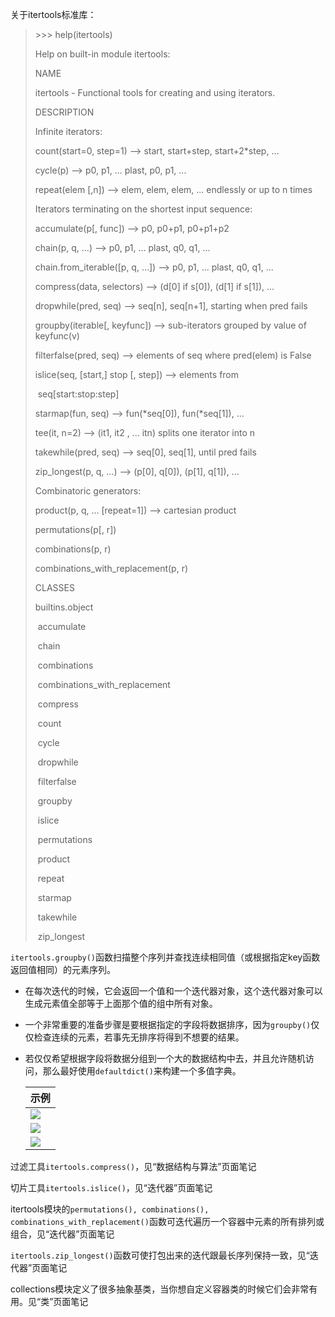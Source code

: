 关于itertools标准库：

> \>>> help(itertools)
>
> Help on built-in module itertools:
>
>  
>
> NAME
>
>   itertools - Functional tools for creating and using iterators.
>
>  
>
> DESCRIPTION
>
>   Infinite iterators:
>
>   count(start=0, step=1) --> start, start+step, start+2*step, ...
>
>   cycle(p) --> p0, p1, ... plast, p0, p1, ...
>
>   repeat(elem [,n]) --> elem, elem, elem, ... endlessly or up to n times
>
>  
>
>   Iterators terminating on the shortest input sequence:
>
>   accumulate(p[, func]) --> p0, p0+p1, p0+p1+p2
>
>   chain(p, q, ...) --> p0, p1, ... plast, q0, q1, ...
>
>   chain.from_iterable([p, q, ...]) --> p0, p1, ... plast, q0, q1, ...
>
>   compress(data, selectors) --> (d[0] if s[0]), (d[1] if s[1]), ...
>
>   dropwhile(pred, seq) --> seq[n], seq[n+1], starting when pred fails
>
>   groupby(iterable[, keyfunc]) --> sub-iterators grouped by value of keyfunc(v)
>
>   filterfalse(pred, seq) --> elements of seq where pred(elem) is False
>
>   islice(seq, [start,] stop [, step]) --> elements from
>
> ​      seq[start:stop:step]
>
>   starmap(fun, seq) --> fun(*seq[0]), fun(*seq[1]), ...
>
>   tee(it, n=2) --> (it1, it2 , ... itn) splits one iterator into n
>
>   takewhile(pred, seq) --> seq[0], seq[1], until pred fails
>
>   zip_longest(p, q, ...) --> (p[0], q[0]), (p[1], q[1]), ...
>
>  
>
>   Combinatoric generators:
>
>   product(p, q, ... [repeat=1]) --> cartesian product
>
>   permutations(p[, r])
>
>   combinations(p, r)
>
>   combinations_with_replacement(p, r)
>
>  
>
> CLASSES
>
>   builtins.object
>
> ​    accumulate
>
> ​    chain
>
> ​    combinations
>
> ​    combinations_with_replacement
>
> ​    compress
>
> ​    count
>
> ​    cycle
>
> ​    dropwhile
>
> ​    filterfalse
>
> ​    groupby
>
> ​    islice
>
> ​    permutations
>
> ​    product
>
> ​    repeat
>
> ​    starmap
>
> ​    takewhile
>
> ​    zip_longest

`itertools.groupby()`函数扫描整个序列并查找连续相同值（或根据指定key函数返回值相同）的元素序列。

- 在每次迭代的时候，它会返回一个值和一个迭代器对象，这个迭代器对象可以生成元素值全部等于上面那个值的组中所有对象。

- 一个非常重要的准备步骤是要根据指定的字段将数据排序，因为`groupby()`仅仅检查连续的元素，若事先无排序将得到不想要的结果。

- 若仅仅希望根据字段将数据分组到一个大的数据结构中去，并且允许随机访问，那么最好使用`defaultdict()`来构建一个多值字典。

    | 示例                                                 |
    | ---------------------------------------------------- |
    | ![](../../resources/images/notebooks/Python/267.png) |
    | ![](../../resources/images/notebooks/Python/268.png) |
    | ![](../../resources/images/notebooks/Python/269.png) |

过滤工具`itertools.compress()`，见“数据结构与算法”页面笔记

切片工具`itertools.islice()`，见“迭代器”页面笔记

itertools模块的`permutations(), combinations(), combinations_with_replacement()`函数可迭代遍历一个容器中元素的所有排列或组合，见“迭代器”页面笔记

`itertools.zip_longest()`函数可使打包出来的迭代跟最长序列保持一致，见“迭代器”页面笔记

collections模块定义了很多抽象基类，当你想自定义容器类的时候它们会非常有用。见“类”页面笔记